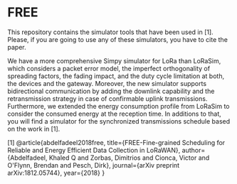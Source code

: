 # FREE

This repository contains the simulator tools that have been used in [1]. Please, if you are going to use any of these simulators, you have to cite the paper.

We have a more comprehensive Simpy simulator for LoRa than LoRaSim, which considers a packet error model, the imperfect orthogonality of spreading factors, the fading impact, and the duty cycle limitation at both, the devices and the gateway. Moreover, the new simulator supports bidirectional communication by adding the downlink capability and the retransmission strategy in case of confirmable uplink transmissions. Furthermore, we extended the energy consumption profile from LoRaSim to consider the consumed energy at the reception time. In additions to that, you will find a simulator for the synchronized transmissions schedule based on the work in [1].


[1] @article{abdelfadeel2018free,
  title={FREE-Fine-grained Scheduling for Reliable and Energy Efficient Data Collection in LoRaWAN},
  author={Abdelfadeel, Khaled Q and Zorbas, Dimitrios and Cionca, Victor and O'Flynn, Brendan and Pesch, Dirk},
  journal={arXiv preprint arXiv:1812.05744},
  year={2018}
}
